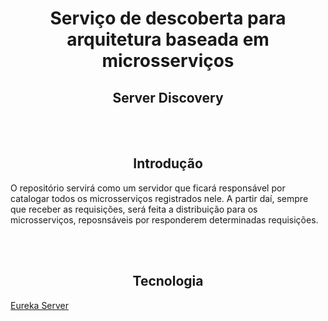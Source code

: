 <h1 align="center">Serviço de descoberta para arquitetura baseada em microsserviços</h1>
<h2 align="center">Server Discovery</h2>
<br><br>


<h2 align="center"><b>Introdução</b></h2>
 
<p>O repositório servirá como um servidor que ficará responsável por catalogar todos os microsserviços registrados nele. A partir daí, sempre que receber as requisições, será feita a distribuição para os microsserviços, reposnsáveis por responderem determinadas requisições.</p>
<br><br>

<h2 align="center"><b>Tecnologia</b></h2>
<a href="https://spring.io/projects/spring-cloud-netflix#overview" target="_blank">Eureka Server</a>
